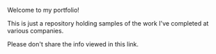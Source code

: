 Welcome to my portfolio!

This is just a repository holding samples of the work I've completed at various companies.

Please don't share the info viewed in this link.
